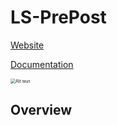 # LS-PrePost
[Website]()

[Documentation]()



<img src="D:\LSPrePostReleasePicture\p1.png" alt="Alt text" style="zoom:50%;" />



## Overview
